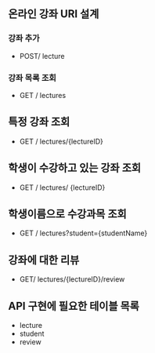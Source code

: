 ## 온라인 강좌 URI 설계

### 강좌 추가
- POST/ lecture

### 강좌 목록 조회
- GET / lectures

## 특정 강좌 조회
- GET / lectures/{lectureID}

## 학생이 수강하고 있는 강좌 조회
- GET / lectures/ {lectureID}

## 학생이름으로 수강과목 조회
- GET / lectures?student={studentName}

## 강좌에 대한 리뷰
- GET/ lectures/{lectureID}/review

## API 구현에 필요한 테이블 목록
- lecture
- student
- review